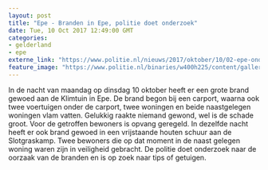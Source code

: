 ```yaml
---
layout: post
title: "Epe - Branden in Epe, politie doet onderzoek"
date: Tue, 10 Oct 2017 12:49:00 GMT
categories: 
- gelderland 
- epe 
externe_link: "https://www.politie.nl/nieuws/2017/oktober/10/02-epe-onderzoek-naar-branden.html"
feature_image: "https://www.politie.nl/binaries/w400h225/content/gallery/politie/nieuws/2017/oktober/02-on/brand-epe.jpg"
---
```


In de nacht van maandag op dinsdag 10 oktober heeft er een grote brand gewoed aan de Klimtuin in Epe. De brand begon bij een carport, waarna ook twee voertuigen onder de carport, twee woningen en beide naastgelegen woningen vlam vatten. Gelukkig raakte niemand gewond, wel is de schade groot. Voor de getroffen bewoners is opvang geregeld. In dezelfde nacht heeft er ook brand gewoed in een vrijstaande houten schuur aan de Slotgraskamp. Twee bewoners die op dat moment in de naast gelegen woning waren zijn in veiligheid gebracht. De politie doet onderzoek naar de oorzaak van de branden en is op zoek naar tips of getuigen.
